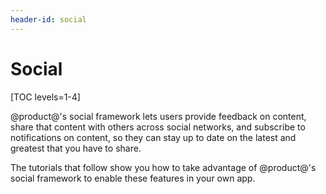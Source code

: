 ```yaml
---
header-id: social
---
```


# Social

[TOC levels=1-4]

@product@'s social framework lets users provide feedback on content, share that
content with others across social networks, and subscribe to notifications on
content, so they can stay up to date on the latest and greatest that you have to
share. 

The tutorials that follow show you how to take advantage of @product@'s social 
framework to enable these features in your own app. 

